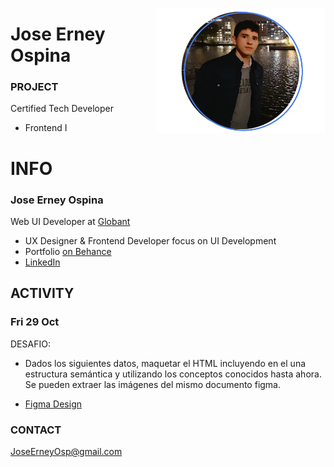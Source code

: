 <a href="https://www.behance.net/JoseOsp"><img src="../assets/joseErneyOspina.png" height="200" align="right"></a>
# Jose Erney Ospina

### PROJECT

Certified Tech Developer

- Frontend I

# INFO

### Jose Erney Ospina

Web UI Developer at [ Globant ](https://www.linkedin.com/company/globant/mycompany/)

- UX Designer & Frontend Developer focus on UI Development
- Portfolio [ on Behance ](https://www.behance.net/JoseOsp/)
- [ LinkedIn ](https://linkedin.com/in/joseerneyospina/)

## ACTIVITY

### Fri 29 Oct

DESAFIO:

- Dados los siguientes datos, maquetar el HTML incluyendo en el <body> una estructura
  semántica y utilizando los conceptos conocidos hasta ahora. Se pueden extraer las
  imágenes del mismo documento figma.

- [ Figma Design ](https://www.figma.com/file/31NtnGFVE8XyUbfA8Esktw/Petshop?node-id=0%3A1)


### CONTACT

JoseErneyOsp@gmail.com

